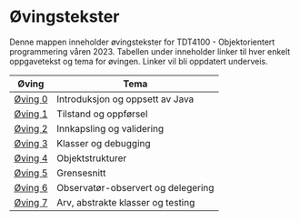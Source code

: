 # Øvingstekster

Denne mappen inneholder øvingstekster for TDT4100 - Objektorientert programmering våren 2023. Tabellen under inneholder linker til hver enkelt oppgavetekst og tema for øvingen. Linker vil bli oppdatert underveis.

| Øving                         | Tema                               |
| ----------------------------- | ---------------------------------- |
| [Øving 0](./oving0/README.md) | Introduksjon og oppsett av Java    |
| [Øving 1](./oving1/README.md) | Tilstand og oppførsel              |
| [Øving 2](./oving2/README.md) | Innkapsling og validering          |
| [Øving 3](./oving3/README.md) | Klasser og debugging               |
| [Øving 4](./oving4/README.md) | Objektstrukturer                   |
| [Øving 5](./oving5/README.md) | Grensesnitt                        |
| [Øving 6](./oving6/README.md) | Observatør-observert og delegering |
| [Øving 7](./oving7/README.md) | Arv, abstrakte klasser og testing  |
